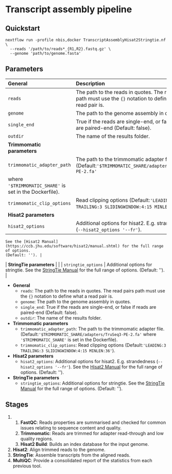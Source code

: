 # Transcript assembly pipeline

## Quickstart

```
nextflow run -profile nbis,docker TranscriptAssemblyHisat2Stringtie.nf \
  --reads '/path/to/reads*_{R1,R2}.fastq.gz' \
  --genome 'path/to/genome.fasta'
```

## Parameters

| **General** | Description |
| :--- | :--- |
| `reads` | The path to the reads in quotes. The read pairs path must use the `{}` notation to define what a read pair is. |
| `genome` | The path to the genome assembly in quotes. |
| `single_end` | True if the reads are single-end, or false if reads are paired-end (Default: false). |
| `outdir` | The name of the results folder. |
| **Trimmomatic parameters** | |
| `trimmomatic_adapter_path` | The path to the trimmomatic adapter file. (Default:`'$TRIMMOMATIC_SHARE/adapters/TruSeq3-PE-2.fa'` 
    where `'$TRIMMOMATIC_SHARE'` is set in the Dockerfile). |
| `trimmomatic_clip_options` | Read clipping options (Default:`'LEADING:3 TRAILING:3 SLIDINGWINDOW:4:15 MINLEN:36'`). |
| **Hisat2 parameters** | |
| `hisat2_options` | Additional options for hisat2. E.g. strandedness (`--hisat2_options '--fr'`). 
    See the [Hisat2 Manual](https://ccb.jhu.edu/software/hisat2/manual.shtml) for the full range of options.
    (Default: ''). |
| **StringTie parameters** | |
| `stringtie_options` | Additional options for stringtie. See the 
    [StringTie Manual](http://ccb.jhu.edu/software/stringtie/index.shtml?t=manual) for the full range of options.
    (Default: ''). |
  

* **General**
    * `reads`: The path to the reads in quotes. The read pairs path must use the `{}` notation to define what a read pair is.
    * `genome`: The path to the genome assembly in quotes.
    * `single_end`: True if the reads are single-end, or false if reads are paired-end (Default: false).
    * `outdir`: The name of the results folder.
* **Trimmomatic parameters**
    * `trimmomatic_adapter_path`: The path to the trimmomatic adapter file. (Default:`'$TRIMMOMATIC_SHARE/adapters/TruSeq3-PE-2.fa'` 
    where `'$TRIMMOMATIC_SHARE'` is set in the Dockerfile).
    * `trimmomatic_clip_options`: Read clipping options (Default:`'LEADING:3 TRAILING:3 SLIDINGWINDOW:4:15 MINLEN:36'`).
* **Hisat2 parameters**
    * `hisat2_options`: Additional options for hisat2. E.g. strandedness (`--hisat2_options '--fr'`). 
    See the [Hisat2 Manual](https://ccb.jhu.edu/software/hisat2/manual.shtml) for the full range of options.
    (Default: '').
* **StringTie parameters**
    * `stringtie_options`: Additional options for stringtie. See the 
    [StringTie Manual](http://ccb.jhu.edu/software/stringtie/index.shtml?t=manual) for the full range of options.
    (Default: '').

## Stages

1.
    1. **FastQC**: Reads properties are summarised and checked for common issues relating to sequence content and quality.
    2. **Trimmomatic**: Reads are trimmed for adapter read-through and low quality regions.
    3. **Hisat2 Build**: Builds an index database for the input genome.
2. **Hisat2**: Align trimmed reads to the genome.
3. **StringTie**: Assemble transcripts from the aligned reads.
4. **MultiQC**: Provide a consolidated report of the statistics from each previous tool. 
